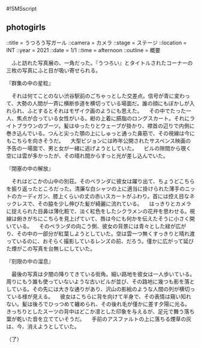 #!SMSscript

## photogirls

::title = うつろう写ガール
::camera = カメラ
::stage = ステージ
::location = INT
::year = 2021
::date = 1/1
::time = afternoon
::outline = 概要

　ふと訪れた写真展の、一角だった。『うつろい』とタイトルされたコーナーの三枚の写真にふと目が吸い寄せられる。


『群集の中の星粒』

　それは何てことのない渋谷駅前のごちゃっとした交差点。信号が青に変わって、大勢の人間が一斉に横断歩道を横切っている場面だ。誰の顔にもぼかしが入れられ、ふとするとそれはモザイク画のようにも思えた。
　その中でたった一人、焦点が合っている女性がいる。紺の上着に臙脂のロングスカート。それにライトブラウンのブーツ。髪はゆったりとウェーブが掛かり、襟首の辺りで内側に巻き込んでいる。つんと尖った顎の上にしゅっと通った鼻筋で、その視線は今にもこちらを向きそうだ。
　大型ビジョンには昨年公開されたサスペンス映画の予告の一場面で、男と女が一緒に逃げようとしていた。
　ビルの隙間から覗く空には雲が多かったが、その晴れ間からすっと光が差し込んでいた。


『閉塞の中の解放』

　それはどこかの山中の別荘。そのベランダに彼女は躍り出て、ちょうどこちらを振り返ったところだった。清廉な白シャツの上に適当に掛けられた薄手のニットのカーディガン、膝上くらいの丈の赤いスカートがふわり。首には控え目なネックレスで、その脇を少し伸びた髪が綺麗に流れている。
　はっきりとカメラに捉えられた目鼻は薄化粧で、淡く紅色をしたシクラメンの花弁を思わせる。視線は俯きがちにこちらを見上げていて、唇は今にも何かを伝えたそうに小さく開いている。
　そのベランダの向こう側、彼女の背景には青々とした緑が広がり、その中の一部分が紅葉しようとしていた。空は雲一つ無くすっきりと晴れ渡っているのに、おそらく撮影しているレンズの前、だろう。僅かに広がって延びた煙がこの写真を台無しにしていた。


『刻限の中の溜息』

　最後の写真は夕闇の降りてきている街角。細い路地を彼女は一人歩いている。周りにもう誰も使っていないような古いビルが並び、その路地に幾つも影を落としている。その先には大きな通りがあり、沢山の影絵のような人間の列が横切っている様が見える。
　彼女はこちらに背を向けて半身で、その表情は窺い知れない。髪は後ろでひっつめて纏められ、その後れ毛が僅かに差す夕陽に光る。きっちりとしたスーツの背中はどこか凛とした印象を与えるが、足元で舞う落ち葉が乾いた音を立てていそうだ。
　手前のアスファルトの上に落ちる煙草の灰は、今、消えようとしていた。

（了）


